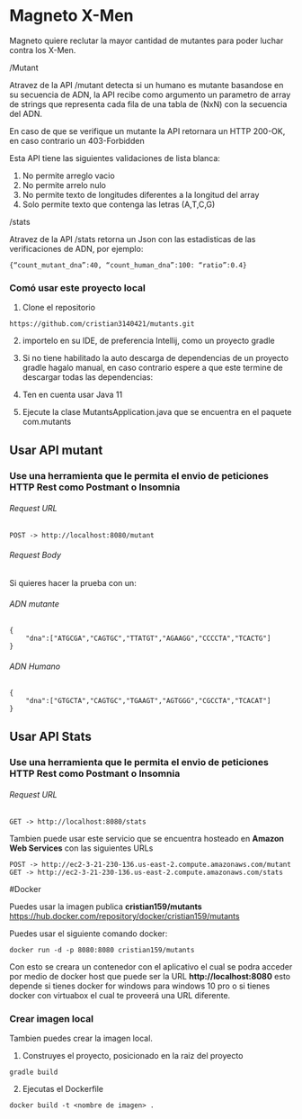 # Magneto X-Men

Magneto quiere reclutar la mayor cantidad de mutantes para poder luchar
contra los X-Men.

/Mutant

Atravez de la API /mutant detecta si un humano es mutante basandose en su secuencia de ADN,
la API recibe como argumento un parametro de array de strings que representa cada fila de
una tabla de (NxN) con la secuencia del ADN.

En caso de que se verifique un mutante la API retornara un HTTP 200-OK, en caso contrario un 403-Forbidden

Esta API tiene las siguientes validaciones de lista blanca:
1. No permite arreglo vacio
2. No permite arrelo nulo
3. No permite texto de longitudes diferentes a la longitud del array
4. Solo permite texto que contenga las letras (A,T,C,G)

/stats

Atravez de la API /stats retorna un Json con las estadisticas de las verificaciones de ADN, por ejemplo:
```
{“count_mutant_dna”:40, “count_human_dna”:100: “ratio”:0.4}
```

### Comó usar este proyecto local

1. Clone el repositorio
```
https://github.com/cristian3140421/mutants.git
```

2. importelo en su IDE, de preferencia Intellij, como un proyecto gradle

3. Si no tiene habilitado la auto descarga de dependencias de un proyecto 
   gradle hagalo manual, en caso contrario espere a que este termine de descargar todas las dependencias:

4. Ten en cuenta usar Java 11

4. Ejecute la clase MutantsApplication.java que se encuentra en el paquete com.mutants


## Usar API mutant

### Use una herramienta que le permita el envio de peticiones HTTP Rest como Postmant o Insomnia
###### Request URL 
```
POST -> http://localhost:8080/mutant
```
###### Request Body

Si quieres hacer la prueba con un:

###### ADN mutante
```
{
	"dna":["ATGCGA","CAGTGC","TTATGT","AGAAGG","CCCCTA","TCACTG"]
}
```
###### ADN Humano
```
{
	"dna":["GTGCTA","CAGTGC","TGAAGT","AGTGGG","CGCCTA","TCACAT"]
}
```

## Usar API Stats

### Use una herramienta que le permita el envio de peticiones HTTP Rest como Postmant o Insomnia
###### Request URL 
```
GET -> http://localhost:8080/stats
```


Tambien puede usar este servicio que se encuentra hosteado en **Amazon Web Services** con las siguientes URLs
```
POST -> http://ec2-3-21-230-136.us-east-2.compute.amazonaws.com/mutant
GET -> http://ec2-3-21-230-136.us-east-2.compute.amazonaws.com/stats
```

#Docker

Puedes usar la imagen publica **cristian159/mutants** 
https://hub.docker.com/repository/docker/cristian159/mutants

Puedes usar el siguiente comando docker:
```
docker run -d -p 8080:8080 cristian159/mutants
```
Con esto se creara un contenedor con el aplicativo el cual se podra acceder por medio de docker host que puede ser la URL **http://localhost:8080**
esto depende si tienes docker for windows para windows 10 pro o si tienes docker con virtuabox el cual te proveerá una URL diferente.


### Crear imagen local
 
Tambien puedes crear la imagen local.

1. Construyes el proyecto, posicionado en la raiz del proyecto
```
gradle build
``` 
2. Ejecutas el Dockerfile
```
docker build -t <nombre de imagen> .
``` 